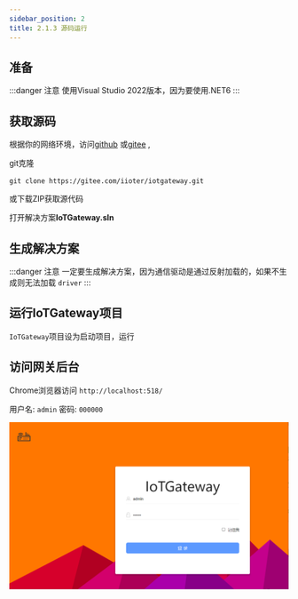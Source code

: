 ```yaml
---
sidebar_position: 2
title: 2.1.3 源码运行
---
```


## 准备

:::danger 注意
使用Visual Studio 2022版本，因为要使用.NET6
:::
## 获取源码
根据你的网络环境，访问[github](https://github.com/iioter/iotgateway) 或[gitee](https://gitee.com/iioter/iotgateway) ,

git克隆
```
git clone https://gitee.com/iioter/iotgateway.git
```
或下载ZIP获取源代码

打开解决方案**IoTGateway.sln** 

## 生成解决方案

:::danger 注意
一定要生成解决方案，因为通信驱动是通过反射加载的，如果不生成则无法加载 `driver`
:::

## 运行IoTGateway项目

`IoTGateway`项目设为启动项目，运行


## 访问网关后台

Chrome浏览器访问 `http://localhost:518/`

用户名: `admin`  密码: `000000`

![登入页面](../images/iotgateway.png)
